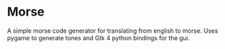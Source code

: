 # Morse

A simple morse code generator for translating from english to morse.
Uses pygame to generate tones and Gtk 4 python bindings for the gui. 

